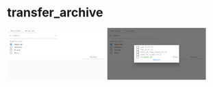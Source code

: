 # transfer_archive


<p align="left">
  <img src="https://github.com/PereiraSantos/transfer_archive/blob/main/img/all.png" width="230" />
  <img src="https://github.com/PereiraSantos/transfer_archive/blob/main/img/dialog.png" width="230" />
</p>
